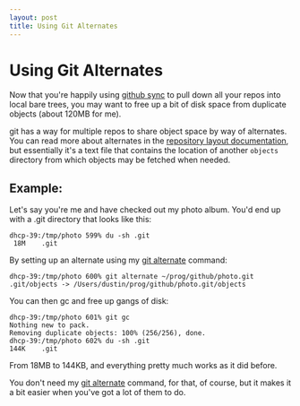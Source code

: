 ```yaml
---
layout: post
title: Using Git Alternates
---
```


# Using Git Alternates

Now that you're happily using
[github sync](/2008/12/29/github-sync.html) to pull down all your
repos into local bare trees, you may want to free up a bit of disk
space from duplicate objects (about 120MB for me).

git has a way for multiple repos to share object space by way of
alternates.  You can read more about alternates in the
[repository layout documentation][1], but essentially it's a text file
that contains the location of another `objects` directory from which
objects may be fetched when needed.

## Example:

Let's say you're me and have checked out my photo album.  You'd end up
with a .git directory that looks like this:

    dhcp-39:/tmp/photo 599% du -sh .git
     18M	.git

By setting up an alternate using my [git alternate][2] command:

    dhcp-39:/tmp/photo 600% git alternate ~/prog/github/photo.git
    .git/objects -> /Users/dustin/prog/github/photo.git/objects

You can then gc and free up gangs of disk:

    dhcp-39:/tmp/photo 601% git gc 
    Nothing new to pack.
    Removing duplicate objects: 100% (256/256), done.
    dhcp-39:/tmp/photo 602% du -sh .git
    144K	.git

From 18MB to 144KB, and everything pretty much works as it did before.

You don't need my [git alternate][2] command, for that, of course, but
it makes it a bit easier when you've got a lot of them to do.

[1]:http://www.kernel.org/pub/software/scm/git/docs/gitrepository-layout.html
[2]:http://gitorious.org/projects/bindir/repos/mainline/blobs/master/git-alternate

